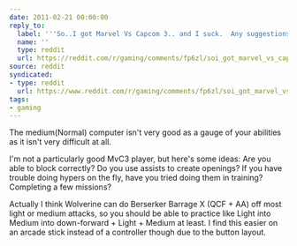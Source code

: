 ```yaml
---
date: 2011-02-21 00:00:00
reply_to:
  label: '''So..I got Marvel Vs Capcom 3.. and I suck.  Any suggestions?'' on /r/gaming'
  name: ''
  type: reddit
  url: https://reddit.com/r/gaming/comments/fp6zl/soi_got_marvel_vs_capcom_3_and_i_suck_any/
source: reddit
syndicated:
- type: reddit
  url: https://www.reddit.com/r/gaming/comments/fp6zl/soi_got_marvel_vs_capcom_3_and_i_suck_any/c1hlrqq/
tags:
- gaming
---
```


The medium(Normal) computer isn't very good as a gauge of your abilities as it isn't very difficult at all.

I'm not a particularly good MvC3 player, but here's some ideas: Are you able to block correctly? Do you use assists to create openings? If you have trouble doing hypers on the fly, have you tried doing them in training? Completing a few missions? 

Actually I think Wolverine can do Berserker Barrage X (QCF + AA) off most light or medium attacks, so you should be able to practice like Light into Medium into down-forward + Light + Medium at least. I find this easier on an arcade stick instead of a controller though due to the button layout.